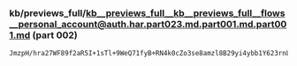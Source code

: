 ### kb/previews_full/kb__previews_full__kb__previews_full__flows__personal_account@auth.har.part023.md.part001.md.part001.md (part 002)

```md
JmzpH/hra27WF89f2aR5I+1sTl+9WeQ71fyB+RN4k0cZo3se8amzl8B29yi4ybb1Y623rnLc7qWBDRgqs1OyosMjzT+Iwd8YQlXYCvDcN3qMADn8l
```

```

